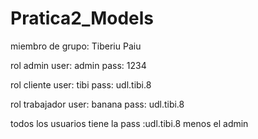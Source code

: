 # Pratica2_Models
 
miembro de grupo: Tiberiu Paiu 

rol admin
user: admin
pass: 1234

rol cliente
user: tibi
pass: udl.tibi.8

rol trabajador
user: banana
pass: udl.tibi.8

todos los usuarios tiene la pass :udl.tibi.8 menos el admin 
